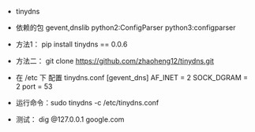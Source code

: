 * tinydns

* 依赖的包 gevent,dnslib  python2:ConfigParser python3:configparser

* 方法1： pip install tinydns == 0.0.6

* 方法二： git clone https://github.com/zhaoheng12/tinydns.git

* 在 /etc 下 配置 tinydns.conf
        [gevent_dns]
        AF_INET = 2
        SOCK_DGRAM = 2
        port = 53
* 运行命令：sudo tinydns -c  /etc/tinydns.conf

* 测试： dig @127.0.0.1 google.com

